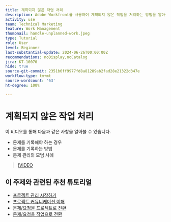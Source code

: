 ```yaml
---
title: 계획되지 않은 작업 처리
description: Adobe Workfront를 사용하여 계획되지 않은 작업을 처리하는 방법을 알아봅니다.
activity: use
team: Technical Marketing
feature: Work Management
thumbnail: handle-unplanned-work.jpeg
type: Tutorial
role: User
level: Beginner
last-substantial-update: 2024-06-26T00:00:00Z
recommendations: noDisplay,noCatalog
jira: KT-10070
hide: true
source-git-commit: 2351b6ff9977fd8a81289ab2fad28e21322d347e
workflow-type: tm+mt
source-wordcount: '63'
ht-degree: 100%

---
```


# 계획되지 않은 작업 처리

이 비디오를 통해 다음과 같은 사항을 알아볼 수 있습니다.

* 문제를 기록해야 하는 경우
* 문제를 기록하는 방법
* 문제 관리의 모범 사례

>[!VIDEO](https://video.tv.adobe.com/v/3419488/?quality=12&learn=on)

## 이 주제와 관련된 추천 튜토리얼

* [프로젝트 관리 시작하기](/help/manage-work/projects/getting-started-manage-a-project.md)
* [프로젝트 커뮤니케이션 이해](/help/manage-work/projects/understand-project-communication.md)
* [문제/요청을 프로젝트로 전환](/help/manage-work/issues-requests/create-a-project-from-a-request.md)
* [문제/요청을 작업으로 전환](/help/manage-work/issues-requests/convert-issues-to-other-work-items.md)
